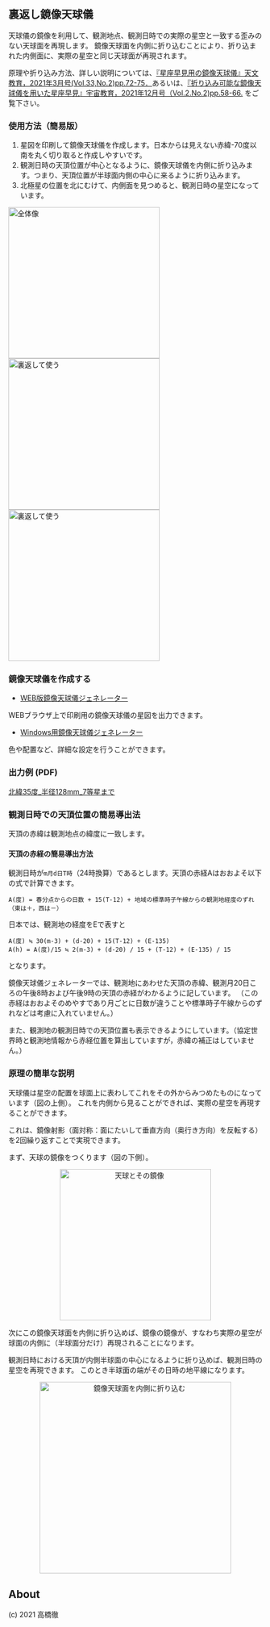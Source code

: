 ## 裏返し鏡像天球儀
天球儀の鏡像を利用して、観測地点、観測日時での実際の星空と一致する歪みのない天球面を再現します。
鏡像天球面を内側に折り込むことにより、折り込まれた内側面に、実際の星空と同じ天球面が再現されます。

原理や折り込み方法、詳しい説明については、<a href="https://tenkyo.net/kaiho/pdf/2021_03/03paper-1takahashi.pdf">『星座早見用の鏡像天球儀』天文教育，2021年3月号(Vol.33,No.2)pp.72-75．</a>あるいは、<a href="https://www.yac-j.or.jp/space-education/pdf/space-education_Vol2_No2_2021.pdf">『折り込み可能な鏡像天球儀を用いた星座早見』宇宙教育，2021年12月号（Vol.2.No.2)pp.58-66.</a> をご覧下さい。

### 使用方法（簡易版）
1. 星図を印刷して鏡像天球儀を作成します。日本からは見えない赤緯-70度以南を丸く切り取ると作成しやすいです。
2. 観測日時の天頂位置が中心となるように、鏡像天球儀を内側に折り込みます。つまり、天頂位置が半球面内側の中心に来るように折り込みます。
3. 北極星の位置を北にむけて、内側面を見つめると、観測日時の星空になっています。

<a href="img1.png"><img src="img1.png" width="300" alt="全体像"></a>
<a href="img2.png"><img src="img2.png" width="300" alt="裏返して使う"></a>
<a href="img6.png"><img src="img6.png" width="300" alt="裏返して使う"></a>

### 鏡像天球儀を作成する
- [WEB版鏡像天球儀ジェネレーター](https://futr.github.io/tenkyu-webui/)

WEBブラウザ上で印刷用の鏡像天球儀の星図を出力できます。

- [Windows用鏡像天球儀ジェネレーター](https://github.com/futr/tenkyu2/releases)

色や配置など、詳細な設定を行うことができます。

### 出力例 (PDF)
<a href="r128mm_mag7.pdf" type="application/pdf">北緯35度_半径128mm_7等星まで</a>

### 観測日時での天頂位置の簡易導出法
天頂の赤緯は観測地点の緯度に一致します。

#### 天頂の赤経の簡易導出方法
観測日時が`m月d日T時`（24時換算）であるとします。天頂の赤経Aはおおよそ以下の式で計算できます。
```
A(度) = 春分点からの日数 + 15(T-12) + 地域の標準時子午線からの観測地経度のずれ（東は＋，西は－）
```
日本では、観測地の経度をEで表すと
```
A(度) ≒ 30(m-3) + (d-20) + 15(T-12) + (E-135)
A(h) = A(度)/15 ≒ 2(m-3) + (d-20) / 15 + (T-12) + (E-135) / 15
```
となります。

鏡像天球儀ジェネレーターでは、観測地にあわせた天頂の赤緯、観測月20日ころの午後8時および午後9時の天頂の赤経がわかるように記しています。
（この赤経はおおよそのめやすであり月ごとに日数が違うことや標準時子午線からのずれなどは考慮に入れていません。）

また、観測地の観測日時での天頂位置も表示できるようにしています。（協定世界時と観測地情報から赤経位置を算出していますが，赤緯の補正はしていません。）

### 原理の簡単な説明
天球儀は星空の配置を球面上に表わしてこれをその外からみつめたものになっています（図の上側）。
これを内側から見ることができれば、実際の星空を再現することができます。

これは、鏡像射影（面対称：面にたいして垂直方向（奥行き方向）を反転する）を2回繰り返すことで実現できます。

まず、天球の鏡像をつくります（図の下側）。

<p align="center"><a href="img4.png"><img src="img4.png" width="300" alt="天球とその鏡像"></a></p>

次にこの鏡像天球面を内側に折り込めば、鏡像の鏡像が、すなわち実際の星空が球面の内側に（半球面分だけ）再現されることになります。

観測日時における天頂が内側半球面の中心になるように折り込めば、観測日時の星空を再現できます。
このとき半球面の端がその日時の地平線になります。

<p align="center"><a href="img8.png"><img src="img8.png" width="380" alt="鏡像天球面を内側に折り込む"></a></p>

## About
(c) 2021 高橋徹

